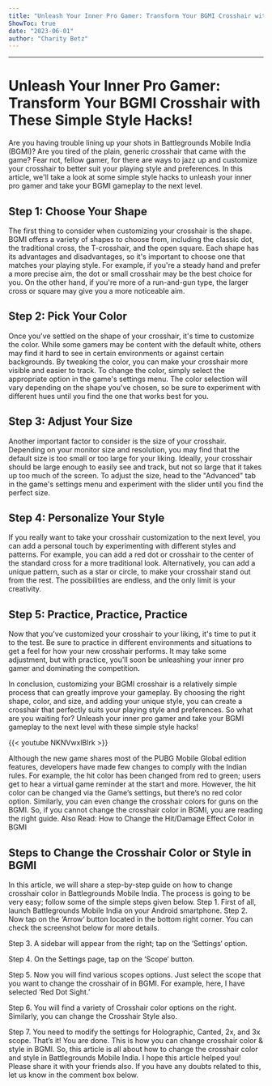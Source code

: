 ```yaml
---
title: "Unleash Your Inner Pro Gamer: Transform Your BGMI Crosshair with These Simple Style Hacks!"
ShowToc: true 
date: "2023-06-01"
author: "Charity Betz"
---
```

*****
# Unleash Your Inner Pro Gamer: Transform Your BGMI Crosshair with These Simple Style Hacks!

Are you having trouble lining up your shots in Battlegrounds Mobile India (BGMI)? Are you tired of the plain, generic crosshair that came with the game? Fear not, fellow gamer, for there are ways to jazz up and customize your crosshair to better suit your playing style and preferences. In this article, we'll take a look at some simple style hacks to unleash your inner pro gamer and take your BGMI gameplay to the next level.

## Step 1: Choose Your Shape

The first thing to consider when customizing your crosshair is the shape. BGMI offers a variety of shapes to choose from, including the classic dot, the traditional cross, the T-crosshair, and the open square. Each shape has its advantages and disadvantages, so it's important to choose one that matches your playing style. For example, if you're a steady hand and prefer a more precise aim, the dot or small crosshair may be the best choice for you. On the other hand, if you're more of a run-and-gun type, the larger cross or square may give you a more noticeable aim.

## Step 2: Pick Your Color

Once you've settled on the shape of your crosshair, it's time to customize the color. While some gamers may be content with the default white, others may find it hard to see in certain environments or against certain backgrounds. By tweaking the color, you can make your crosshair more visible and easier to track. To change the color, simply select the appropriate option in the game's settings menu. The color selection will vary depending on the shape you've chosen, so be sure to experiment with different hues until you find the one that works best for you.

## Step 3: Adjust Your Size

Another important factor to consider is the size of your crosshair. Depending on your monitor size and resolution, you may find that the default size is too small or too large for your liking. Ideally, your crosshair should be large enough to easily see and track, but not so large that it takes up too much of the screen. To adjust the size, head to the "Advanced" tab in the game's settings menu and experiment with the slider until you find the perfect size.

## Step 4: Personalize Your Style

If you really want to take your crosshair customization to the next level, you can add a personal touch by experimenting with different styles and patterns. For example, you can add a red dot or crosshair to the center of the standard cross for a more traditional look. Alternatively, you can add a unique pattern, such as a star or circle, to make your crosshair stand out from the rest. The possibilities are endless, and the only limit is your creativity.

## Step 5: Practice, Practice, Practice

Now that you've customized your crosshair to your liking, it's time to put it to the test. Be sure to practice in different environments and situations to get a feel for how your new crosshair performs. It may take some adjustment, but with practice, you'll soon be unleashing your inner pro gamer and dominating the competition.

In conclusion, customizing your BGMI crosshair is a relatively simple process that can greatly improve your gameplay. By choosing the right shape, color, and size, and adding your unique style, you can create a crosshair that perfectly suits your playing style and preferences. So what are you waiting for? Unleash your inner pro gamer and take your BGMI gameplay to the next level with these simple style hacks!

{{< youtube NKNVwxlBlrk >}} 



Although the new game shares most of the PUBG Mobile Global edition features, developers have made few changes to comply with the Indian rules.
For example, the hit color has been changed from red to green; users get to hear a virtual game reminder at the start and more.
However, the hit color can be changed via the Game’s settings, but there’s no red color option. Similarly, you can even change the crosshair colors for guns on the BGMI.
So, if you cannot change the crosshair color in BGMI, you are reading the right guide.
Also Read: How to Change the Hit/Damage Effect Color in BGMI

 
## Steps to Change the Crosshair Color or Style in BGMI


In this article, we will share a step-by-step guide on how to change crosshair color in Battlegrounds Mobile India. The process is going to be very easy; follow some of the simple steps given below.
Step 1. First of all, launch Battlegrounds Mobile India on your Android smartphone.
Step 2. Now tap on the ‘Arrow‘ button located in the bottom right corner. You can check the screenshot below for more details.
 

Step 3. A sidebar will appear from the right; tap on the ‘Settings‘ option.
 

Step 4. On the Settings page, tap on the ‘Scope‘ button.
 

Step 5. Now you will find various scopes options. Just select the scope that you want to change the crosshair of in BGMI. For example, here, I have selected ‘Red Dot Sight.’
 

Step 6. You will find a variety of Crosshair color options on the right. Similarly, you can change the Crosshair Style also.
 

Step 7. You need to modify the settings for Holographic, Canted, 2x, and 3x scope.
That’s it! You are done. This is how you can change crosshair color & style in BGMI.
So, this article is all about how to change the crosshair color and style in Battlegrounds Mobile India. I hope this article helped you!
Please share it with your friends also. If you have any doubts related to this, let us know in the comment box below.




